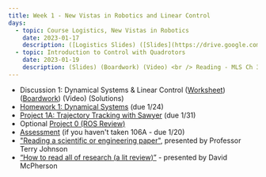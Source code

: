 ```yaml
---
title: Week 1 - New Vistas in Robotics and Linear Control
days:
  - topic: Course Logistics, New Vistas in Robotics
    date: 2023-01-17
    description: ([Logistics Slides) ([Slides](https://drive.google.com/drive/u/2/folders/1spew-p4xjaw9b4sscoe43aCJNNkMhyVH)) ([Video](https://berkeley.zoom.us/rec/play/okr_l3QAIB42oj8cg_zlbgZIaZXz590s8DNmPqyKpNJTpw0yI4azvs1Ch60yTZ97SH2p_JhvA6S0z-uJ.qlMJCGx9MylZvkFz?autoplay=true&startTime=1673992783000)) <br /> Reading - MLS 2.1-2.5, 3.1-3.3 <br /> Optional Reading - MLS Appendix A.3
  - topic: Introduction to Control with Quadrotors
    date: 2023-01-19
    description: (Slides) (Boardwork) (Video) <br /> Reading - MLS Ch 3.4, 4.1-4.3
---
```

- Discussion 1: Dynamical Systems & Linear Control ([Worksheet](./assets/disc/Discussion_1_Dynamical_Systems.pdf)) ([Boardwork](./assets/disc/118_disc.pdf)) (Video) (Solutions)
- [Homework 1: Dynamical Systems](./assets/hw/Homework_1__Dynamical_Systems.pdf) (due 1/24)
- [Project 1A: Trajectory Tracking with Sawyer](./assets/proj/proj1a.pdf) (due 1/31)
- Optional [Project 0 (ROS Review)](./assets/proj/proj0.pdf)
- [Assessment](./assets/misc/Background_Assessment.pdf) (if you haven't taken 106A - due 1/20)
- ["Reading a scientific or engineering paper"](https://youtu.be/0nwFSCAacWk), presented by Professor Terry Johnson
- [“How to read all of research (a lit review)”](https://youtu.be/y9rAzM30EDw) - presented by David McPherson

<a id="Week2"></a>
